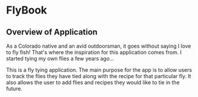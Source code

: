 # FlyBook

## Overview of Application
As a Colorado native and an avid outdoorsman, it goes without saying I love to fly fish! That's where the inspiration for this application comes from. I started tying my own flies a few years ago...

This is a fly tying application. The main purpose for the app is to allow users to track the flies they have tied along with the recipe for that particular fly. It also allows the user to add flies and recipes they would like to tie in the future.
